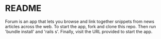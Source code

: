 # README

Forum is an app that lets you browse and link together snippets from news articles across the web. To start the app, fork and clone this repo. Then run 'bundle install' and 'rails s'. Finally, visit the URL provided to start the app. 
